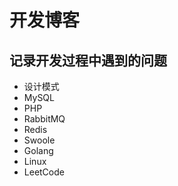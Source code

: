 # 开发博客

## 记录开发过程中遇到的问题

- 设计模式
- MySQL
- PHP
- RabbitMQ
- Redis
- Swoole
- Golang
- Linux
- LeetCode
